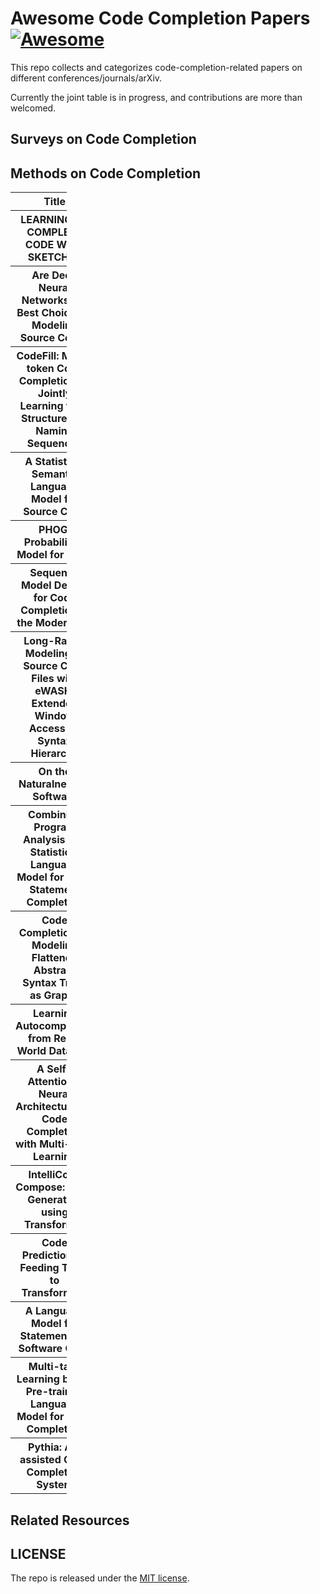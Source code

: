 # Awesome Code Completion Papers [![Awesome](https://awesome.re/badge.svg)](https://awesome.re)
This repo collects and categorizes code-completion-related papers on different conferences/journals/arXiv.

Currently the joint table is in progress, and contributions are more than welcomed.

## Surveys on Code Completion

## Methods on Code Completion

<table width="90px" style="table-layout:fixed; overflow-x: hidden; width:90px;">
<thead>
<tr>
<th>Title</th>
<th>Publication</th>
</tr>
</thead>

<tbody>
<tr>
<th>LEARNING TO COMPLETE CODE WITH SKETCHES</th>
<th><a href="https://openreview.net/forum?id=q79uMSC6ZBT">ICLR 2022</a></th>
</tr>
</tbody>

<tbody>
<tr>
<th>Are Deep Neural Networks the Best Choice for Modeling Source Code?</th>
<th><a href="https://dl.acm.org/doi/10.1145/3106237.3106290">FSE 2017</a></th>
</tr>
</tbody>

<tbody>
<tr>
<th>CodeFill: Multi-token Code Completion by Jointly Learning from Structure and Naming Sequences</th>
<th><a href="https://dl.acm.org/doi/10.1145/3510003.3510172">ICSE 2022</a></th>
</tr>
</tbody>

<tbody>
<tr>
<th>A Statistical Semantic Language Model for Source Code</th>
<th><a href="https://dl.acm.org/doi/10.1145/2491411.2491458">FSE 2013</a></th>
</tr>
</tbody>

<tbody>
<tr>
<th>PHOG: Probabilistic Model for Code</th>
<th><a href="http://proceedings.mlr.press/v48/bielik16.html">ICML 2016</a></th>
</tr>
</tbody>

<tbody>
<tr>
<th>Sequence Model Design for Code Completion in the Modern IDE</th>
<th><a href="https://arxiv.org/abs/2004.05249">CoRR 2020</a></th>
</tr>
</tbody>

<tbody>
<tr>
<th>Long-Range Modeling of Source Code Files with eWASH: Extended Window Access by Syntax Hierarchy</th>
<th><a href="https://aclanthology.org/2021.emnlp-main.387/">EMNLP 2021</a></th>
</tr>
</tbody>

<tbody>
<tr>
<th>On the Naturalness of Software</th>
<th><a href="https://ieeexplore.ieee.org/document/6227135">ICSE 2012</a></th>
</tr>
</tbody>

<tbody>
<tr>
<th>Combining Program Analysis and Statistical Language Model for Code Statement Completion</th>
<th><a href="https://ieeexplore.ieee.org/document/8952235">ASE 2019</a></th>
</tr>
</tbody>

<tbody>
<tr>
<th>Code Completion by Modeling Flattened Abstract Syntax Trees as Graphs</th>
<th><a href="https://ojs.aaai.org/index.php/AAAI/article/view/17650">AAAI 2021</a></th>
</tr>
</tbody>

<tbody>
<tr>
<th>Learning Autocompletion from Real-World Datasets</th>
<th><a href="https://ieeexplore.ieee.org/document/9402026">ICSE (SEIP) 2021</a></th>
</tr>
</tbody>

<tbody>
<tr>
<th>A Self-Attentional Neural Architecture for Code Completion with Multi-Task Learning</th>
<th><a href="https://dl.acm.org/doi/10.1145/3387904.3389261">ICPC 2020</a></th>
</tr>
</tbody>

<tbody>
<tr>
<th>IntelliCode Compose: Code Generation using Transformer</th>
<th><a href="https://dl.acm.org/doi/10.1145/3368089.3417058">FSE 2020</a></th>
</tr>
</tbody>

<tbody>
<tr>
<th>Code Prediction by Feeding Trees to Transformers</th>
<th><a href="https://doi.org/10.1109/ICSE43902.2021.00026">ICSE 2021</a></th>
</tr>
</tbody>

<tbody>
<tr>
<th>A Language Model for Statements of Software Code</th>
<th><a href="https://ieeexplore.ieee.org/document/8115678">ASE 2017</a></th>
</tr>
</tbody>

<tbody>
<tr>
<th>Multi-task Learning based Pre-trained Language Model for Code Completion</th>
<th><a href="https://dl.acm.org/doi/10.1145/3324884.3416591">ASE 2020</a></th>
</tr>
</tbody>

<tbody>
<tr>
<th>Pythia: AI-assisted Code Completion System</th>
<th><a href="https://doi.org/10.1145/3292500.3330699">KDD 2019</a></th>
</tr>
</tbody>





</table>
                
                
## Related Resources


## LICENSE
The repo is released under the [MIT license](https://github.com/DerekHJH/Awesome-Code-Completion-Papers/LICENSE).
